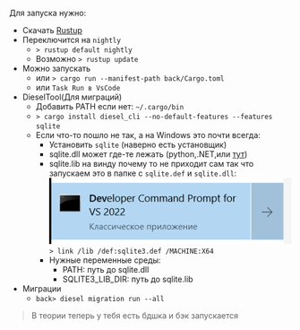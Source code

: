 Для запуска нужно:
- Скачать [Rustup](https://www.rust-lang.org/tools/install)
- Переключится на `nightly`
  - `> rustup default nightly`
  - Возможно `> rustup update`
- Можно запускать
    - или `> cargo run --manifest-path back/Cargo.toml`
    - или `Task Run в VsCode`
- DieselTool(Для миграций)
    - Добавить PATH если нет: `~/.cargo/bin`
    - `> cargo install diesel_cli --no-default-features --features sqlite`
    - Если что-то пошло не так, а на Windows это почти всегда:
        - Установить `sqlite` (наверно есть установщик)
        - sqlite.dll может где-те лежать (python,.NET,или [тут](https://www.sqlite.org/download.html))
        - sqlite.lib на винду почему то не приходит cам так что запускаем это в папке с `sqlite.def` и `sqlite.dll`: 
        ![picture 1](../images/66750d93c68e326f4c0d144b710264cd0e7b2ab1844d68b8ce99b6b8ad95172e.png)
        `> link /lib /def:sqlite3.def /MACHINE:X64`
        - Нужные переменные среды:
            - PATH: путь до sqlite.dll
            - SQLITE3_LIB_DIR: путь до sqlite.lib
- Миграции
    - `back> diesel migration run --all`

> В теории теперь у тебя есть бдшка и бэк запускается
